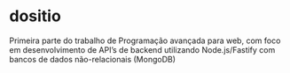 # dositio
Primeira parte do trabalho de Programação avançada para web, com foco em desenvolvimento de API’s de backend utilizando Node.js/Fastify
com bancos de dados não-relacionais (MongoDB)
